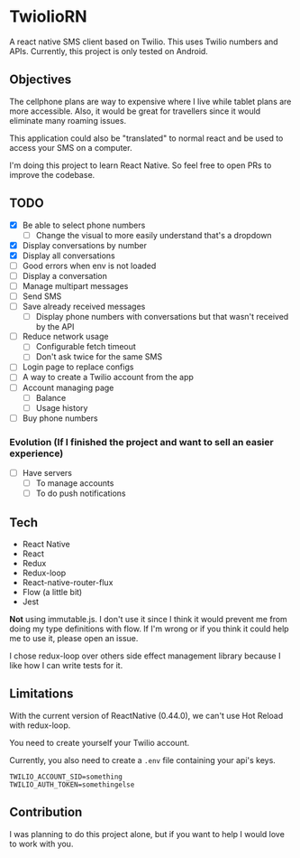 # TwiolioRN
A react native SMS client based on Twilio. This uses Twilio numbers and APIs.
Currently, this project is only tested on Android.

## Objectives
The cellphone plans are way to expensive where I live while tablet plans are more accessible. Also, it would be great
for travellers since it would eliminate many roaming issues.

This application could also be "translated" to normal react and be used to access your SMS on a computer.

I'm doing this project to learn React Native. So feel free to open PRs to improve the codebase.

## TODO
- [x] Be able to select phone numbers
  - [ ] Change the visual to more easily understand that's a dropdown
- [x] Display conversations by number
- [x] Display all conversations
- [ ] Good errors when env is not loaded
- [ ] Display a conversation
- [ ] Manage multipart messages
- [ ] Send SMS
- [ ] Save already received messages
  - [ ] Display phone numbers with conversations but that wasn't received by the API
- [ ] Reduce network usage
  - [ ] Configurable fetch timeout
  - [ ] Don't ask twice for the same SMS
- [ ] Login page to replace configs
- [ ] A way to create a Twilio account from the app
- [ ] Account managing page
  - [ ] Balance
  - [ ] Usage history
- [ ] Buy phone numbers

### Evolution (If I finished the project and want to sell an easier experience)
- [ ] Have servers
  - [ ] To manage accounts
  - [ ] To do push notifications

## Tech
- React Native
- React
- Redux
- Redux-loop
- React-native-router-flux
- Flow (a little bit)
- Jest

**Not** using immutable.js. I don't use it since I think it would prevent me from doing my type definitions with flow.
If I'm wrong or if you think it could help me to use it, please open an issue.

I chose redux-loop over others side effect management library because I like how I can write tests for it.

## Limitations
With the current version of ReactNative (0.44.0), we can't use Hot Reload with redux-loop.

You need to create yourself your Twilio account.

Currently, you also need to create a `.env` file containing your api's keys.

```
TWILIO_ACCOUNT_SID=something
TWILIO_AUTH_TOKEN=somethingelse
```

## Contribution
I was planning to do this project alone, but if you want to help I would love to work with you.
